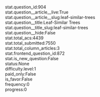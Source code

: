 stat.question_id:904  
stat.question__article__live:True  
stat.question__article__slug:leaf-similar-trees  
stat.question__title:Leaf-Similar Trees  
stat.question__title_slug:leaf-similar-trees  
stat.question__hide:False  
stat.total_acs:4439  
stat.total_submitted:7550  
stat.total_column_articles:3  
stat.frontend_question_id:872  
stat.is_new_question:False  
status:None  
difficulty.level:1  
paid_only:False  
is_favor:False  
frequency:0  
progress:0  
